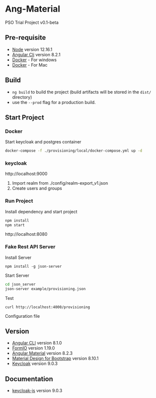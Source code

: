 # Ang-Material
PSO Trial Project v0.1-beta

## Pre-requisite
- [Node](https://nodejs.org/en/download/releases/) version 12.16.1
- [Angular Cli](https://cli.angular.io/) version 8.2.1
- [Docker](https://docs.docker.com/docker-for-windows/install/) - For windows
- [Docker](https://docs.docker.com/docker-for-mac/install/) - For Mac

## Build
- `ng build` to build the project  (build artifacts will be stored in the `dist/` directory) 
- use the `--prod` flag for a production build.

## Start Project
### Docker
Start keycloak and postgres container
``` sh
docker-compose -f ./provisioning/local/docker-compose.yml up -d
```

### keycloak
http://localhost:9000
1. Import realm from ./config/realm-export_v1.json
2. Create users and groups

### Run Project
Install dependency and start project
``` sh
npm install
npm start
```
http://localhost:8080

### Fake Rest API Server
Install Server
``` npm
npm install -g json-server
```
Start Server
``` sh
cd json_server
json-server example/provisioning.json
```
Test
```
curl http://localhost:4000/provisioning
```
Configuration file 

## Version
- [Angular CLI](https://github.com/angular/angular-cli) version 8.1.0
- [FormIO](https://github.com/formio/angular-material-formio) version 1.19.0
- [Angular Material](https://material.angular.io/) version 8.2.3
- [Material Design for Bootstrap](https://mdbootstrap.com/docs/angular/) version 8.10.1
- [Keycloak](https://www.npmjs.com/package/keycloak-angular) version 9.0.3

## Documentation
- [keycloak-js](https://www.keycloak.org/docs/latest/securing_apps/index.html#_javascript_adapter) version 9.0.3